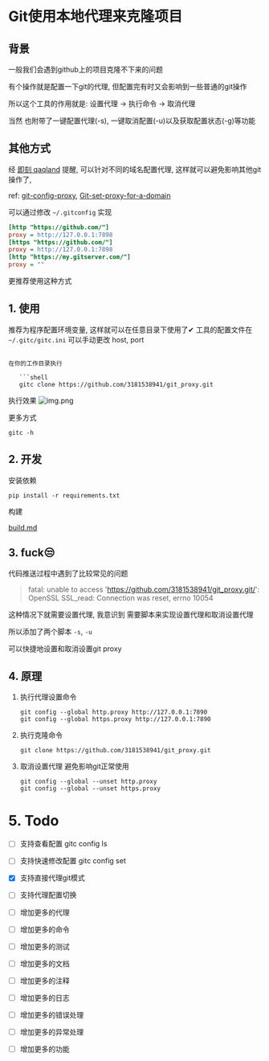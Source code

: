 # Git使用本地代理来克隆项目

## 背景

一般我们会遇到github上的项目克隆不下来的问题

有个操作就是配置一下git的代理, 但配置完有时又会影响到一些普通的git操作

所以这个工具的作用就是: 设置代理 -> 执行命令 -> 取消代理

当然 也附带了一键配置代理(-s), 一键取消配置(-u)以及获取配置状态(-g)等功能

## 其他方式

经 [即刻 qaqland](https://web.okjike.com/u/d4139d2b-e61e-4bdf-a69c-1a671d5d1c2b) 提醒, 可以针对不同的域名配置代理,
这样就可以避免影响其他git操作了,

ref: [git-config-proxy](https://git-scm.com/docs/git-config/2.22.0#EXAMPLES), [Git-set-proxy-for-a-domain](https://morethink.cn/%E5%B7%A5%E5%85%B7/Git-set-proxy-for-a-domain/)

可以通过修改 `~/.gitconfig` 实现

```ini
[http "https://github.com/"]
proxy = http://127.0.0.1:7898
[https "https://github.com/"]
proxy = http://127.0.0.1:7898
[http "https://my.gitserver.com/"]
proxy = ""
```

更推荐使用这种方式

## 1. 使用

推荐为程序配置环境变量, 这样就可以在任意目录下使用了✔
工具的配置文件在 `~/.gitc/gitc.ini` 可以手动更改 host, port

```shell

在你的工作目录执行

   ```shell
   gitc clone https://github.com/3181538941/git_proxy.git
   ```

执行效果
![img.png](img/img.png)

更多方式

```shell
gitc -h
```

## 2. 开发

安装依赖

```shell
pip install -r requirements.txt
```

构建

[build.md](./build.md)

## 3. fuck😒

代码推送过程中遇到了比较常见的问题
> fatal: unable to access 'https://github.com/3181538941/git_proxy.git/': OpenSSL SSL_read: Connection was reset, errno
> 10054

这种情况下就需要设置代理, 我意识到 需要脚本来实现设置代理和取消设置代理

所以添加了两个脚本 `-s`, `-u`

可以快捷地设置和取消设置git proxy

## 4. 原理

1. 执行代理设置命令

    ```shell
    git config --global http.proxy http://127.0.0.1:7890
    git config --global https.proxy http://127.0.0.1:7890
    ```

2. 执行克隆命令

    ```shell
    git clone https://github.com/3181538941/git_proxy.git
    ```

3. 取消设置代理 避免影响git正常使用

    ```shell
    git config --global --unset http.proxy
    git config --global --unset https.proxy
    ```

# 5. Todo

- [ ] 支持查看配置 gitc config ls
- [ ] 支持快速修改配置 gitc config set
- [x] 支持直接代理git模式
- [ ] 支持代理配置切换
- [ ] 增加更多的代理
- [ ] 增加更多的命令
- [ ] 增加更多的测试
- [ ] 增加更多的文档
- [ ] 增加更多的注释
- [ ] 增加更多的日志
- [ ] 增加更多的错误处理
- [ ] 增加更多的异常处理
- [ ] 增加更多的功能


